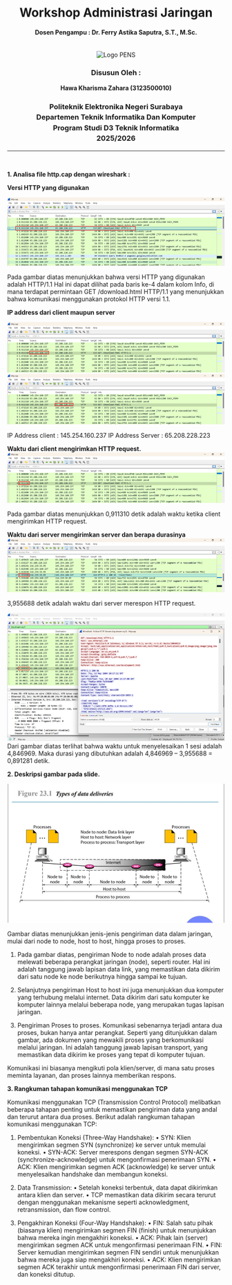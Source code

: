 <div align="center">
  <h1 style="text-align: center;font-weight: bold">Workshop Administrasi Jaringan<br></h1>
  <h4 style="text-align: center;">Dosen Pengampu : Dr. Ferry Astika Saputra, S.T., M.Sc.</h4>
</div>
<br />
<div align="center">
  <img src="https://upload.wikimedia.org/wikipedia/id/4/44/Logo_PENS.png" alt="Logo PENS">
  <h3 style="text-align: center;">Disusun Oleh :</h3>
  <p style="text-align: center;">
    <strong>Hawa Kharisma Zahara (3123500010)</strong>
  </p>
<h3 style="text-align: center;line-height: 1.5">Politeknik Elektronika Negeri Surabaya<br>Departemen Teknik Informatika Dan Komputer<br>Program Studi D3 Teknik Informatika<br>2025/2026</h3>
  <hr>
</div>
<br>

**1. Analisa file http.cap dengan wireshark :** 

**Versi HTTP yang digunakan**

<img src="image/1.png">
 
Pada gambar diatas menunjukkan bahwa versi HTTP yang digunakan adalah HTTP/1.1
Hal ini dapat dilihat pada baris ke-4 dalam kolom Info, di mana terdapat permintaan GET /download.html HTTP/1.1 yang menunjukkan bahwa komunikasi menggunakan protokol HTTP versi 1.1.

**IP address dari client maupun server**

 <img src="image/2.png">
 <img src="image/3.png">
 
IP Address client : 145.254.160.237
IP Address Server : 65.208.228.223

**Waktu dari client mengirimkan HTTP request.**
<img src="image/4.png">
 
Pada gambar diatas menunjukkan 0,911310 detik adalah waktu ketika client mengirimkan HTTP request.

**Waktu dari server mengirimkan server dan berapa durasinya**
<img src="image/5.png">
 
3,955688 detik adalah waktu dari server merespon HTTP request.

<img src="image/6.png">
Dari gambar diatas terlihat bahwa waktu untuk menyelesaikan 1 sesi adalah 4,846969. Maka durasi yang dibutuhkan adalah 4,846969 – 3,955688 = 0,891281 detik.

<br />

**2.	Deskripsi gambar pada slide.**

<img src="image/7.png">
 
Gambar diatas menunjukkan jenis-jenis pengiriman data dalam jaringan, mulai dari node to node, host to host, hingga proses to proses.

1.	Pada gambar diatas, pengiriman Node to node adalah proses data melewati beberapa perangkat jaringan (node), seperti router. Hal ini adalah tanggung jawab lapisan data link, yang memastikan data dikirim dari satu node ke node berikutnya hingga sampai ke tujuan.

2.	Selanjutnya pengiriman Host to host ini juga menunjukkan dua komputer yang terhubung melalui internet. Data dikirim dari satu komputer ke komputer lainnya melalui beberapa node, yang merupakan tugas lapisan jaringan.

3.	Pengiriman Proses to proses. Komunikasi sebenarnya terjadi antara dua proses, bukan hanya antar perangkat. Seperti yang ditunjukkan dalam gambar, ada dokumen yang mewakili proses yang berkomunikasi melalui jaringan. Ini adalah tanggung jawab lapisan transport, yang memastikan data dikirim ke proses yang tepat di komputer tujuan.

Komunikasi ini biasanya mengikuti pola klien/server, di mana satu proses meminta layanan, dan proses lainnya memberikan respons.




**3. Rangkuman tahapan komunikasi menggunakan TCP**

Komunikasi menggunakan TCP (Transmission Control Protocol) melibatkan beberapa tahapan penting untuk memastikan pengiriman data yang andal dan terurut antara dua proses. Berikut adalah rangkuman tahapan komunikasi menggunakan TCP:

1.	Pembentukan Koneksi (Three-Way Handshake):
•	SYN: Klien mengirimkan segmen SYN (synchronize) ke server untuk memulai koneksi.
•	SYN-ACK: Server merespons dengan segmen SYN-ACK (synchronize-acknowledge) untuk mengonfirmasi penerimaan SYN.
•	ACK: Klien mengirimkan segmen ACK (acknowledge) ke server untuk menyelesaikan handshake dan membangun koneksi.

2.	Data Transmission:
•	Setelah koneksi terbentuk, data dapat dikirimkan antara klien dan server.
•	TCP memastikan data dikirim secara terurut dengan menggunakan mekanisme seperti acknowledgment, retransmission, dan flow control.

3.	Pengakhiran Koneksi (Four-Way Handshake):
•	FIN: Salah satu pihak (biasanya klien) mengirimkan segmen FIN (finish) untuk menunjukkan bahwa mereka ingin mengakhiri koneksi.
•	ACK: Pihak lain (server) mengirimkan segmen ACK untuk mengonfirmasi penerimaan FIN.
•	FIN: Server kemudian mengirimkan segmen FIN sendiri untuk menunjukkan bahwa mereka juga siap mengakhiri koneksi.
•	ACK: Klien mengirimkan segmen ACK terakhir untuk mengonfirmasi penerimaan FIN dari server, dan koneksi ditutup.





